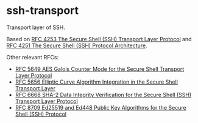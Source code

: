 # ssh-transport

Transport layer of SSH.

Based on [RFC 4253 The Secure Shell (SSH) Transport Layer Protocol](https://datatracker.ietf.org/doc/html/rfc4253)
and [RFC 4251 The Secure Shell (SSH) Protocol Architecture](https://datatracker.ietf.org/doc/html/rfc4251).

Other relevant RFCs:
- [RFC 5649 AES Galois Counter Mode for the Secure Shell Transport Layer Protocol](https://datatracker.ietf.org/doc/html/rfc5647)
- [RFC 5656 Elliptic Curve Algorithm Integration in the Secure Shell Transport Layer](https://datatracker.ietf.org/doc/html/rfc5656)
- [RFC 6668 SHA-2 Data Integrity Verification for the Secure Shell (SSH) Transport Layer Protocol](https://datatracker.ietf.org/doc/html/rfc6668)
- [RFC 8709 Ed25519 and Ed448 Public Key Algorithms for the Secure Shell (SSH) Protocol](https://datatracker.ietf.org/doc/html/rfc8709)
